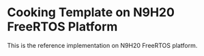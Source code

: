 # Cooking Template on N9H20 FreeRTOS Platform

This is the reference implementation on N9H20 FreeRTOS platform.

